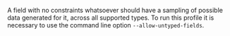 A field with no constraints whatsoever should have a sampling of possible data generated for it, across all supported types. To run this profile it is necessary to use the command line option `--allow-untyped-fields`.